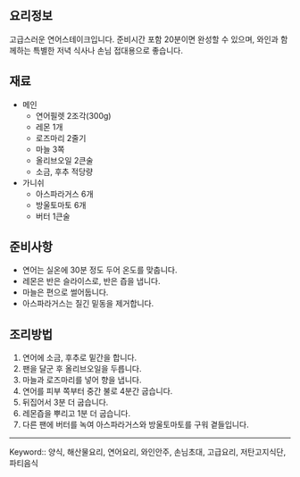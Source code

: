 ## 요리정보
고급스러운 연어스테이크입니다. 준비시간 포함 20분이면 완성할 수 있으며, 와인과 함께하는 특별한 저녁 식사나 손님 접대용으로 좋습니다.

## 재료
- 메인
    - 연어필렛 2조각(300g)
    - 레몬 1개
    - 로즈마리 2줄기
    - 마늘 3쪽
    - 올리브오일 2큰술
    - 소금, 후추 적당량
- 가니쉬
    - 아스파라거스 6개
    - 방울토마토 6개
    - 버터 1큰술

## 준비사항
- 연어는 실온에 30분 정도 두어 온도를 맞춥니다.
- 레몬은 반은 슬라이스로, 반은 즙을 냅니다.
- 마늘은 편으로 썰어둡니다.
- 아스파라거스는 질긴 밑동을 제거합니다.

## 조리방법
1. 연어에 소금, 후추로 밑간을 합니다.
2. 팬을 달군 후 올리브오일을 두릅니다.
3. 마늘과 로즈마리를 넣어 향을 냅니다.
4. 연어를 피부 쪽부터 중간 불로 4분간 굽습니다.
5. 뒤집어서 3분 더 굽습니다.
6. 레몬즙을 뿌리고 1분 더 굽습니다.
7. 다른 팬에 버터를 녹여 아스파라거스와 방울토마토를 구워 곁들입니다.

---

Keyword:: 양식, 해산물요리, 연어요리, 와인안주, 손님초대, 고급요리, 저탄고지식단, 파티음식
